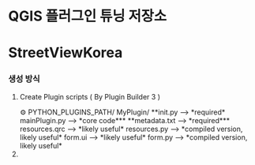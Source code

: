 # QGIS 플러그인 튜닝 저장소

# StreetViewKorea

### 생성 방식

1. Create Plugin scripts ( By Plugin Builder 3 )
    
    <aside>
    ⚙ PYTHON_PLUGINS_PATH/
        MyPlugin/
            **init.py --> *required*
            mainPlugin.py --> *core code***
            **metadata.txt --> *required***
            resources.qrc --> *likely useful*
            resources.py --> *compiled version, likely useful*
            form.ui --> *likely useful*
            form.py --> *compiled version, likely useful*
    
    </aside>
    
2.